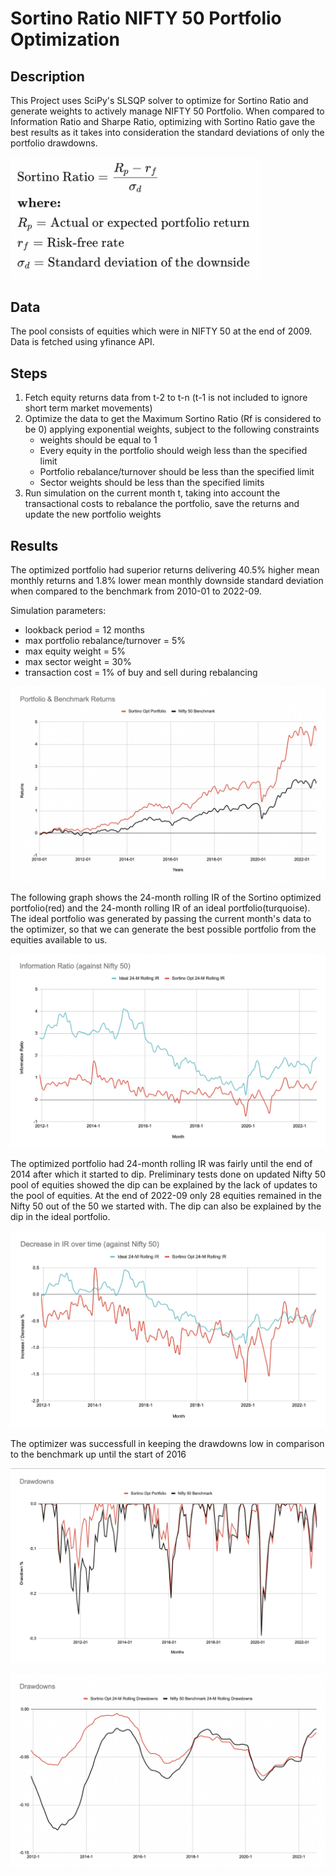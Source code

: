 # Sortino Ratio NIFTY 50 Portfolio Optimization

## Description

This Project uses SciPy's SLSQP solver to optimize for Sortino Ratio and generate weights to actively manage NIFTY 50 Portfolio. When compared to Information Ratio and Sharpe Ratio, optimizing with Sortino Ratio gave the best results as it takes into consideration the standard deviations of only the portfolio drawdowns. 


<img src="https://github.com/saidattsamonkar/POPT/blob/main/Images/Sortino.png" width="400"  />


## Data 

The pool consists of equities which were in NIFTY 50 at the end of 2009. Data is fetched using yfinance API.


## Steps 

1. Fetch equity returns data from t-2 to t-n (t-1 is not included to ignore short term market movements)
2. Optimize the data to get the Maximum Sortino Ratio (Rf is considered to be 0) applying exponential weights, subject to the following constraints
   - weights should be equal to 1 
   - Every equity in the portfolio should weigh less than the specified limit
   - Portfolio rebalance/turnover should be less than the specified limit
   - Sector weights should be less than the specified limits
3. Run simulation on the current month t, taking into account the transactional costs to rebalance the portfolio, save the returns and update the new portfolio weights 


## Results

The optimized portfolio had superior returns delivering 40.5% higher mean monthly returns and 1.8% lower mean monthly downside standard deviation when compared to the benchmark from 2010-01 to 2022-09.

Simulation parameters:
- lookback period = 12 months
- max portfolio rebalance/turnover = 5%
- max equity weight = 5%
- max sector weight = 30%
- transaction cost = 1% of buy and sell during rebalancing

![](https://github.com/saidattsamonkar/POPT/blob/main/Images/Returns.png)


The following graph shows the 24-month rolling IR of the Sortino optimized portfolio(red) and the 24-month rolling IR of an ideal portfolio(turquoise). The ideal portfolio was generated by passing the current month's data to the optimizer, so that we can generate the best possible portfolio from the equities available to us.

![](https://github.com/saidattsamonkar/POPT/blob/main/Images/IR.png)

The optimized portfolio had 24-month rolling IR was fairly until the end of 2014 after which it started to dip. Preliminary tests done on updated Nifty 50 pool of equities showed the dip can be explained by the lack of updates to the pool of equities. At the end of 2022-09 only 28 equities remained in the Nifty 50 out of the 50 we started with. The dip can also be explained by the dip in the ideal portfolio. 

![](https://github.com/saidattsamonkar/POPT/blob/main/Images/IR_change.png)

The optimizer was successfull in keeping the drawdowns low in comparison to the benchmark up until the start of 2016

![](https://github.com/saidattsamonkar/POPT/blob/main/Images/Drawdowns.png)

![](https://github.com/saidattsamonkar/POPT/blob/main/Images/Drawdowns-rolling.png)



